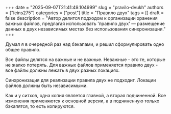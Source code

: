 +++
date        = "2025-09-07T21:41:49.104999"
slug        = "pravilo-dvukh"
authors     = ["leins275"]
categories  = ["post"]
title       = "Правило двух"
tags        = []
draft       = false
description = "Автор делится подходом к организации хранения важных файлов, предлагая использовать 'правило двух' — размещение данных в двух независимых местах без использования синхронизации."
+++

Думал я в очередной раз над бэкапами, и решил сформулировать одно общее правило.

Все файлы делятся на важные и не важные. Неважные - это те, которые не жалко потерять. Для важных файлов применяется правило двух - все файлы должны лежать в двух разных локациях.

Синхронизация для реализации правила двух не подходит. Локации файлов должны быть независимыми.

Как и у ситхов, одна копия является главной, а вторая подчиненной. Все изменения применяются к основной версии, а в подчиненную только бэкапятся, то есть копируются.
  